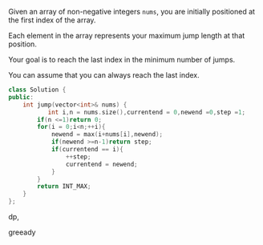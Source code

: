 Given an array of non-negative integers `nums`, you are initially positioned at the first index of the array.

Each element in the array represents your maximum jump length at that position.

Your goal is to reach the last index in the minimum number of jumps.

You can assume that you can always reach the last index.

```c++
class Solution {
public:
    int jump(vector<int>& nums) {
           int i,n = nums.size(),currentend = 0,newend =0,step =1;
        if(n <=1)return 0;
        for(i = 0;i<n;++i){
            newend = max(i+nums[i],newend);
            if(newend >=n-1)return step;
            if(currentend == i){
                ++step;
                currentend = newend;
            }
        }
        return INT_MAX;
    }
};
```

dp, 

greeady